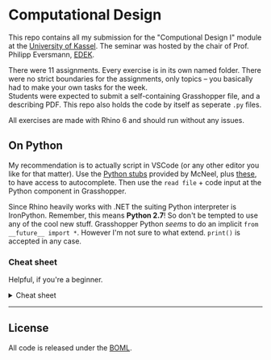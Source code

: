 # Computational Design

This repo contains all my submission for the "Computional Design I" module at the [University of Kassel](https://www.uni-kassel.de/uni/). The seminar was hosted by the chair of Prof. Philipp Eversmann, [EDEK](http://www.uni-kassel.de/fb06/fachgebiete/architektur/edek/home.html).

There were 11 assignments. Every exercise is in its own named folder. There were no strict boundaries for the assignments, only topics – you basically had to make your own tasks for the week.  
Students were expected to submit a self-containing Grasshopper file, and a describing PDF. This repo also holds the code by itself as seperate `.py` files.

All exercises are made with Rhino 6 and should run without any issues.

## On Python

My recommendation is to actually script in VSCode (or any other editor you like for that matter). Use the [Python stubs](https://github.com/mcneel/pythonstubs) provided by McNeel, plus [these](https://github.com/gtalarico/ironpython-stubs), to have access to autocomplete. Then use the `read file` + code input at the Python component in Grasshopper.

Since Rhino heavily works with .NET the suiting Python interpreter is IronPython. Remember, this means **Python 2.7**! So don't be tempted to use any of the cool new stuff. Grasshopper Python _seems_ to do an implicit `from __future__ import *`. However I'm not sure to what extend. `print()` is accepted in any case.

### Cheat sheet
Helpful, if you're a beginner.

<details><summary>Cheat sheet</summary>

- Python strings are immutable!
- ... but Lists, Points, Surfaces, Breps, Meshes… are all _REFERENCE_ Type based:  
`myCopyList = myList` : is **not** copying the contents of one list into the other but actually linking both variables to the same data.  
Use `myCopyList = copy.deepcopy(myList)` instead.
- Class names should start with Uppercase
- `print(sys.path)` to see where Python looks for modules to import right now
- You can append to `sys.path`!
- To get the current file path where GH doc is stored: `file_name = ghenv.Component.OnPingDocument().FilePath`
- See the [`ghpy_helpers`](ghpy_helper.py) file to see how to flatten lists in lists.

#### Slicing
_Slicing, the valuable technique of taking ranges out of lists._  
- `list[:-1]`   whole list but without last item  
- `list[1:]`	start at the second item  
- `list[1::2]`	start with second item, always skip one then  

#### Managing different Python versions
Either 
- [via Miniconda](https://conda.io/docs/user-guide/tasks/manage-python.html)
    * Installing a different python besides the existing one:  
    `conda create -n python36 python=3.6 anaconda`  
    python36 is hereby the environment name, python the package name (which could be any one, like `numpy`)
    * activate by typing `activate envname`
    * check by typing `python --version`
    * use `conda env list` for a list of all installed environments
- or [pipenv](https://pipenv.pypa.io/en/latest/)

</details>

---

## License
All code is released under the [BOML](LICENSE.md).
